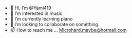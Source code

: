 - 👋 Hi, I’m @Yami419
- 👀 I’m interested in music
- 🌱 I’m currently learning piano 
- 💞️ I’m looking to collaborate on something
- 📫 How to reach me ... Microhard.maybe@hotmail.com 

<!---
Yami419/Yami419 is a ✨ special ✨ repository because its `README.md` (this file) appears on your GitHub profile.
You can click the Preview link to take a look at your changes.
--->
